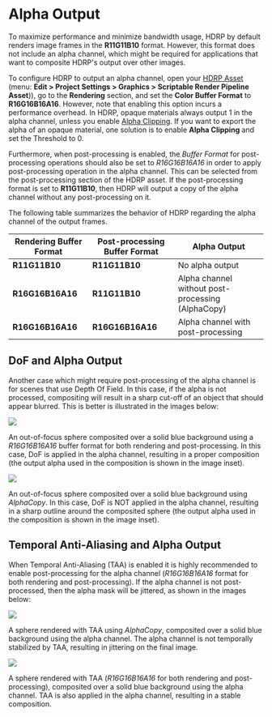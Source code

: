 # Alpha Output

To maximize performance and minimize bandwidth usage, HDRP by default renders image frames in the **R11G11B10** format. However, this format does not include an alpha channel, which might be required for applications that want to composite HDRP's output over other images.

To configure HDRP to output an alpha channel, open your [HDRP Asset](HDRP-Asset.md) (menu: **Edit > Project Settings > Graphics > Scriptable Render Pipeline Asset**)), go to the **Rendering** section, and set the **Color Buffer Format** to **R16G16B16A16**. However, note that enabling this option incurs a performance overhead. In HDRP, opaque materials always output 1 in the alpha channel, unless you enable [Alpha Clipping](Alpha-Clipping.md). If you want to export the alpha of an opaque material, one solution is to enable **Alpha Clipping** and set the Threshold to 0.

Furthermore, when post-processing is enabled, the *Buffer Format* for post-processing operations should also be set to *R16G16B16A16* in order to apply post-processing operation in the alpha channel. This can be selected from the post-processing section of the HDRP asset. If the post-processing format is set to **R11G11B10**, then HDRP will output a copy of the alpha channel without any post-processing on it.

The following table summarizes the behavior of HDRP regarding the alpha channel of the output frames.

Rendering Buffer Format | Post-processing Buffer Format | Alpha Output
---|---|---
**R11G11B10** | **R11G11B10** | No alpha output
**R16G16B16A16** | **R11G11B10** | Alpha channel without post-processing (AlphaCopy)
**R16G16B16A16** | **R16G16B16A16** | Alpha channel with post-processing

## DoF and Alpha Output
Another case which might require post-processing of the alpha channel is for scenes that use Depth Of Field. In this case, if the alpha is not processed, compositing will result in a sharp cut-off of an object that should appear blurred. This is better is illustrated in the images below:

![](Images/DoFAlpha.png)

An out-of-focus sphere composited over a solid blue background using a *R16G16B16A16* buffer format for both rendering and post-processing. In this case, DoF is applied in the alpha channel, resulting in a proper composition (the output alpha used in the composition is shown in the image inset).

![](Images/DoFAlphaCopy.png)

An out-of-focus sphere composited over a solid blue background using *AlphaCopy*. In this case, DoF is NOT applied in the alpha channel, resulting in a sharp outline around the composited sphere (the output alpha used in the composition is shown in the image inset). 

## Temporal Anti-Aliasing and Alpha Output
When Temporal Anti-Aliasing (TAA) is enabled it is highly recommended to enable post-processing for the alpha channel (*R16G16B16A16* format for both rendering and post-processing). If the alpha channel is not post-processed, then the alpha mask will be jittered, as shown in the images below:

![](Images/TAA_AlphaCopy.gif)

A sphere rendered with TAA using *AlphaCopy*, composited over a solid blue background using the alpha channel. The alpha channel is not temporally stabilized by TAA, resulting in jittering on the final image.


![](Images/TAA_Alpha.gif)

A sphere rendered with TAA (*R16G16B16A16* for both rendering and post-processing), composited over a solid blue background using the alpha channel. TAA is also applied in the alpha channel, resulting in a stable composition.


